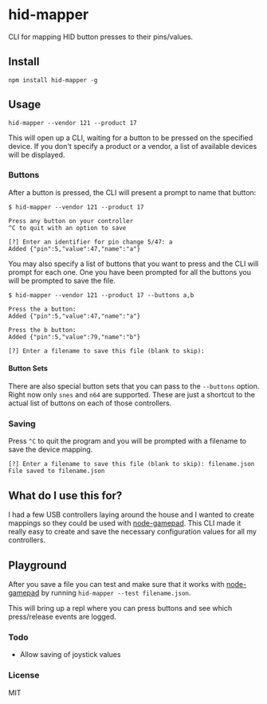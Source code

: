 hid-mapper
==========

CLI for mapping HID button presses to their pins/values.


## Install

`npm install hid-mapper -g`


## Usage

`hid-mapper --vendor 121 --product 17`

This will open up a CLI, waiting for a button to be pressed on the specified device. If you don't specify a product or a vendor, a list of available devices will be displayed.


### Buttons

After a button is pressed, the CLI will present a prompt to name that button:

```
$ hid-mapper --vendor 121 --product 17

Press any button on your controller
^C to quit with an option to save

[?] Enter an identifier for pin change 5/47: a
Added {"pin":5,"value":47,"name":"a"}
```

You may also specify a list of buttons that you want to press and the CLI will prompt for each one. One you have been prompted for all the buttons you will be prompted to save the file.

```
$ hid-mapper --vendor 121 --product 17 --buttons a,b

Press the a button:
Added {"pin":5,"value":47,"name":"a"}

Press the b button:
Added {"pin":5,"value":79,"name":"b"}

[?] Enter a filename to save this file (blank to skip):
```

#### Button Sets

There are also special button sets that you can pass to the `--buttons` option. Right now only `snes` and `n64` are supported. These are just a shortcut to the actual list of buttons on each of those controllers.


### Saving

Press `^C` to quit the program and you will be prompted with a filename to save the device mapping.

```
[?] Enter a filename to save this file (blank to skip): filename.json
File saved to filename.json
```


## What do I use this for?

I had a few USB controllers laying around the house and I wanted to create mappings so they could be used with [node-gamepad](https://www.npmjs.org/package/node-gamepad). This CLI made it really easy to create and save the necessary configuration values for all my controllers.


## Playground

After you save a file you can test and make sure that it works with [node-gamepad](https://www.npmjs.org/package/node-gamepad) by running `hid-mapper --test filename.json`.

This will bring up a repl where you can press buttons and see which press/release events are logged.


### Todo

- Allow saving of joystick values


### License

MIT